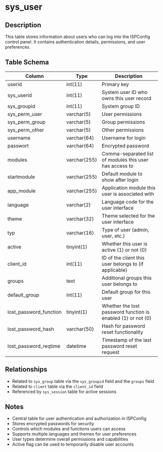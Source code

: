 # sys_user

## Description
This table stores information about users who can log into the ISPConfig control panel. It contains authentication details, permissions, and user preferences.

## Table Schema
| Column | Type | Description |
|--------|------|-------------|
| userid | int(11) | Primary key |
| sys_userid | int(11) | System user ID who owns this user record |
| sys_groupid | int(11) | System group ID |
| sys_perm_user | varchar(5) | User permissions |
| sys_perm_group | varchar(5) | Group permissions |
| sys_perm_other | varchar(5) | Other permissions |
| username | varchar(64) | Username for login |
| passwort | varchar(64) | Encrypted password |
| modules | varchar(255) | Comma-separated list of modules this user has access to |
| startmodule | varchar(255) | Default module to show after login |
| app_module | varchar(255) | Application module this user is associated with |
| language | varchar(2) | Language code for the user interface |
| theme | varchar(32) | Theme selected for the user interface |
| typ | varchar(16) | Type of user (admin, user, etc.) |
| active | tinyint(1) | Whether this user is active (1) or not (0) |
| client_id | int(11) | ID of the client this user belongs to (if applicable) |
| groups | text | Additional groups this user belongs to |
| default_group | int(11) | Default group for this user |
| lost_password_function | tinyint(1) | Whether the lost password function is enabled (1) or not (0) |
| lost_password_hash | varchar(50) | Hash for password reset functionality |
| lost_password_reqtime | datetime | Timestamp of the last password reset request |

## Relationships
- Related to `sys_group` table via the `sys_groupid` field and the `groups` field
- Related to `client` table via the `client_id` field
- Referenced by `sys_session` table for active sessions

## Notes
- Central table for user authentication and authorization in ISPConfig
- Stores encrypted passwords for security
- Controls which modules and functions users can access
- Supports multiple languages and themes for user preferences
- User types determine overall permissions and capabilities
- Active flag can be used to temporarily disable user accounts
